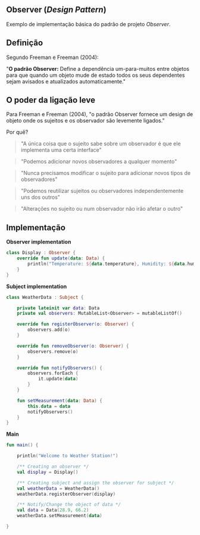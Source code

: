 ## Observer (_Design Pattern_)

Exemplo de implementação básica do padrão de projeto _Observer_.

## Definição

Segundo Freeman e Freeman (2004):

"**O padrão Observer:** Define a dependência um-para-muitos entre objetos para que quando um objeto mude de estado todos os seus dependentes sejam avisados e atualizados automaticamente."

## O poder da ligação leve

Para Freeman e Freeman (2004), "o padrão Observer fornece um design de objeto onde os sujeitos e os observador são levemente ligados."

Por quê?

> "A única coisa que o sujeito sabe sobre um observador é que ele implementa uma certa interface"

> "Podemos adicionar novos observadores a qualquer momento"

> "Nunca precisamos modificar o sujeito para adicionar novos tipos de observadores"

> "Podemos reutilizar sujeitos ou observadores independentemente uns dos outros"

> "Alterações no sujeito ou num observador não irão afetar o outro"

## Implementação

**Observer implementation**

```kotlin
class Display : Observer {
    override fun update(data: Data) {
        println("Temperature: ${data.temperature}, Humidity: ${data.humidity}")
    }
}
```

**Subject implementation**

```kotlin
class WeatherData : Subject {

    private lateinit var data: Data
    private val observers: MutableList<Observer> = mutableListOf()

    override fun registerObserver(o: Observer) {
        observers.add(o)
    }

    override fun removeObserver(o: Observer) {
        observers.remove(o)
    }

    override fun notifyObservers() {
        observers.forEach {
            it.update(data)
        }
    }

    fun setMeasurement(data: Data) {
        this.data = data
        notifyObservers()
    }
}
```

**Main**

```kotlin
fun main() {

    println("Welcome to Weather Station!")

    /** Creating an observer */
    val display = Display()

    /** Creating subject and assign the observer for subject */
    val weatherData = WeatherData()
    weatherData.registerObserver(display)

    /** Notify/Change the object of data */
    val data = Data(28.9, 66.2)
    weatherData.setMeasurement(data)

}
```
